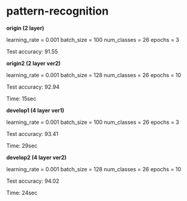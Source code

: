 # pattern-recognition

**origin (2 layer)**

learning_rate = 0.001 batch_size = 100 num_classes = 26 epochs = 3

Test accuracy: 91.55


**origin2 (2 layer ver2)**

learning_rate = 0.001 batch_size = 128 num_classes = 26 epochs = 10

Test accuracy: 92.94 

Time: 15sec


**develop1 (4 layer ver1)**

learning_rate = 0.001 batch_size = 100 num_classes = 26 epochs = 3

Test accuracy: 93.41 

Time: 29sec


**develop2 (4 layer ver2)**

learning_rate = 0.001 batch_size = 128 num_classes = 26 epochs = 10

Test accuracy: 94.02 

Time: 24sec

